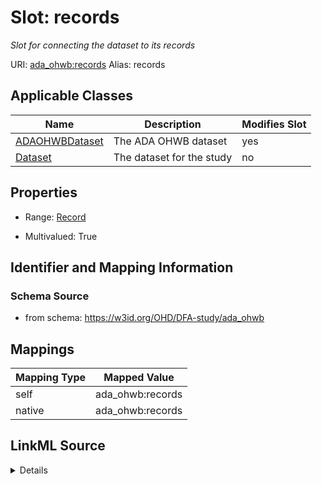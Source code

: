 

# Slot: records 


_Slot for connecting the dataset to its records_





URI: [ada_ohwb:records](https://w3id.org/OHD/DFA-study/ada_ohwb/records)
Alias: records

<!-- no inheritance hierarchy -->





## Applicable Classes

| Name | Description | Modifies Slot |
| --- | --- | --- |
| [ADAOHWBDataset](ADAOHWBDataset.md) | The ADA OHWB dataset |  yes  |
| [Dataset](Dataset.md) | The dataset for the study |  no  |







## Properties

* Range: [Record](Record.md)

* Multivalued: True





## Identifier and Mapping Information







### Schema Source


* from schema: https://w3id.org/OHD/DFA-study/ada_ohwb




## Mappings

| Mapping Type | Mapped Value |
| ---  | ---  |
| self | ada_ohwb:records |
| native | ada_ohwb:records |




## LinkML Source

<details>
```yaml
name: records
description: Slot for connecting the dataset to its records
from_schema: https://w3id.org/OHD/DFA-study/ada_ohwb
rank: 1000
alias: records
domain_of:
- Dataset
range: Record
multivalued: true
inlined: true
inlined_as_list: true

```
</details>